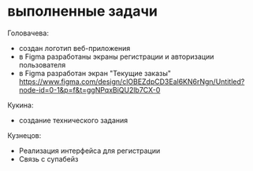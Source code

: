 <h1>выполненные задачи</h1>

Головачева:
- создан логотип веб-приложения
- в Figma разработаны экраны регистрации и авторизации пользователя
- в Figma разработан экран "Текущие заказы"
https://www.figma.com/design/clOBEZdpCD3Eal6KN6rNgn/Untitled?node-id=0-1&p=f&t=ggNPqxBiQU2lb7CX-0

Кукина:
- создание технического задания

Кузнецов:
- Реализация интерфейса для регистрации
- Связь с супабейз
